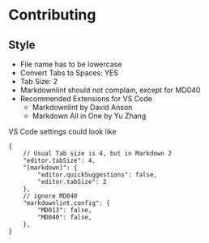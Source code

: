# Contributing

## Style

- File name has to be lowercase
- Convert Tabs to Spaces: YES
- Tab Size: 2
- Markdownlint should not complain, except for MD040
- Recommended Extensions for VS Code
  - Markdownlint by David Anson
  - Markdown All in One by Yu Zhang

VS Code settings could look like

```
{
    // Usual Tab size is 4, but in Markdown 2
    "editor.tabSize": 4,
    "[markdown]": {
        "editor.quickSuggestions": false,
        "editor.tabSize": 2
    },
    // ignore MD040
    "markdownlint.config": {
        "MD013": false,
        "MD040": false,
    },
}
```